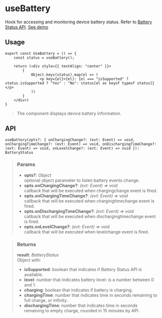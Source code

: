 # useBattery
Hook for accessing and monitoring device battery status. Refer to [Battery Status API](https://developer.mozilla.org/en-US/docs/Web/API/Battery_Status_API). [See demo](https://react-tools.ndria.dev/#/hooks/api-dom/useBattery)

## Usage

```tsx
export const UseBattery = () => {
	const status = useBattery();

	return (<div style={{ textAlign: "center" }}>
		{
			Object.keys(status).map(el => (
				<p key={el}>{el}: {el === "isSupported" ? status.isSupported ? "Yes" : "No": status[el as keyof typeof status]}</p>
			))
		}
	</div>)
}
```

> The component displays device battery information.


## API

```tsx
useBattery(opts?: { onChargingChange?: (evt: Event) => void, onChargingTimeChange?: (evt: Event) => void, onDischargingTimeChange?: (evt: Event) => void, onLevelChange?: (evt: Event) => void }): BatteryStatus
```


> ### Params
>
> - __opts?__: _Object_  
optional object parameter to listen battery events change.
> - __opts.onChargingChange?__: _(evt: Event) => void_  
callback that will be executed when chargingchange event is fired.
> - __opts.onChargingTimeChange?__: _(evt: Event) => void_  
callback that will be executed when chargingtimechange event is fired.
> - __opts.onDischargingTimeChange?__: _(evt: Event) => void_  
callback that will be executed when dischargingtimechange event is fired.
> - __opts.onLevelChange?__: _(evt: Event) => void_  
callback that will be executed when levelchange event is fired.
>



> ### Returns
>
> __result__:  _BatteryStatus_  
> Object with:
> - __isSupported__: boolean that indicates if Battery Status API is available.
> - __level__: number that indicates battery level: is a number between 0 and 1.
> - __charging__: boolean that indicates if battery is charging.
> - __chargingTime__: number that indicates time in seconds remaining to full charge, or infinity.
> - __dischargingTime__: number that indicates time in seconds remaining to empty charge, rounded in 15 minutes by API.
>